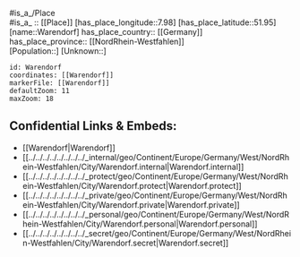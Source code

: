 ﻿---
location: [51.95,7.98] 
mapzoom: [7,12] 
mapmarker: city 
type: City
tags:
- geo/City


SpocWebEntityId: 35451
isDeleted: false
confidential: public

---
#is_a_/Place  
#is_a_ :: [[Place]] 
[has_place_longitude::7.98] 
[has_place_latitude::51.95] 
[name::Warendorf] 
has_place_country:: [[Germany]]  
has_place_province:: [[NordRhein-Westfahlen]]  
[Population::] 
[Unknown::] 


```leaflet
id: Warendorf
coordinates: [[Warendorf]] 
markerFile: [[Warendorf]] 
defaultZoom: 11 
maxZoom: 18
```


## Confidential Links & Embeds: 
- [[Warendorf|Warendorf]]  
- [[../../../../../../../../_internal/geo/Continent/Europe/Germany/West/NordRhein-Westfahlen/City/Warendorf.internal|Warendorf.internal]] 
- [[../../../../../../../../_protect/geo/Continent/Europe/Germany/West/NordRhein-Westfahlen/City/Warendorf.protect|Warendorf.protect]] 
- [[../../../../../../../../_private/geo/Continent/Europe/Germany/West/NordRhein-Westfahlen/City/Warendorf.private|Warendorf.private]] 
- [[../../../../../../../../_personal/geo/Continent/Europe/Germany/West/NordRhein-Westfahlen/City/Warendorf.personal|Warendorf.personal]] 
- [[../../../../../../../../_secret/geo/Continent/Europe/Germany/West/NordRhein-Westfahlen/City/Warendorf.secret|Warendorf.secret]] 
